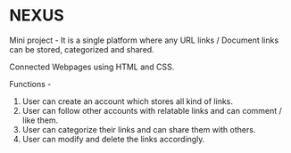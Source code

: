 # NEXUS
Mini project - It is a single platform where any URL links / Document links can be stored, categorized and shared.

Connected Webpages using HTML and CSS. 

Functions - 
1.	User can create an account which stores all kind of links.
2.	User can follow other accounts with relatable links and can comment / like them.
3.	User can categorize their links and can share them with others.
4.	User can modify and delete the links accordingly.


